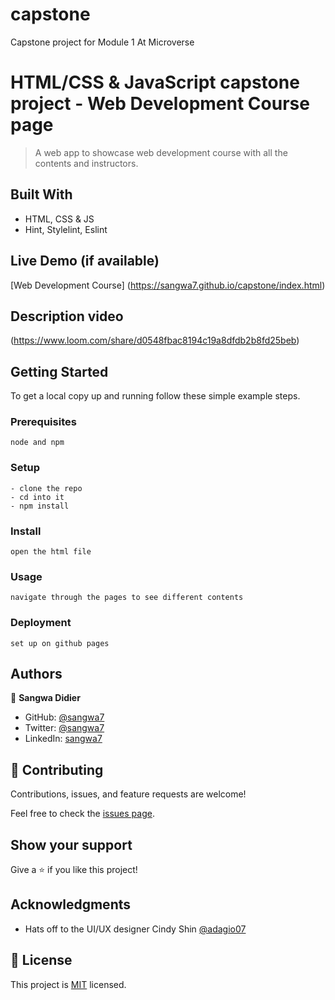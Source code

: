 # capstone
Capstone project for Module 1 At Microverse



# HTML/CSS & JavaScript capstone project - Web Development Course page

> A web app to showcase web development course with all the contents and instructors.

## Built With

- HTML, CSS & JS
- Hint, Stylelint, Eslint

## Live Demo (if available)

[Web Development Course]
(https://sangwa7.github.io/capstone/index.html)


## Description video

(https://www.loom.com/share/d0548fbac8194c19a8dfdb2b8fd25beb)

## Getting Started

To get a local copy up and running follow these simple example steps.

### Prerequisites

```
node and npm
```

### Setup

```
- clone the repo
- cd into it
- npm install
```

### Install

```
open the html file
```

### Usage

```
navigate through the pages to see different contents
```

### Deployment

```
set up on github pages
```

## Authors

👤 **Sangwa Didier**

- GitHub: [@sangwa7](https://github.com/sangwa7)
- Twitter: [@sangwa7](https://twitter.com/sangwa_7)
- LinkedIn: [sangwa7](https://linkedin.com/in/sangwa7)

## 🤝 Contributing

Contributions, issues, and feature requests are welcome!

Feel free to check the [issues page](https://github.com/sangwa7/capstone).

## Show your support

Give a ⭐️ if you like this project!

## Acknowledgments

- Hats off to the UI/UX designer Cindy Shin [@adagio07](https://www.behance.net/adagio07)

## 📝 License

This project is [MIT](./MIT.md) licensed.
